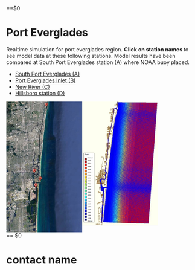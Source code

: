 
<html>  
 <body>
  
 
 <div class="twelve wide computer column"> ==$0
  <h1>Port Everglades</h1>


<p>
Realtime simulation for port everglades region. <strong> Click on station names </strong> to see model data at these following stations. Model results have been compared at South Port Everglades station (A) where NOAA buoy placed.
</p>
 
<ul>
 <li><a href="waterlevel_porteverglades.jpg" target="_blank"> South Port Everglades (A)</a></li>
 <li><a href="waterlevel_evergladesinlet.jpg" target="_blank"> Port Everglades Inlet (B)</a></li>
 <li><a href="waterlevel_plantriver.jpg" target="_blank"> New River (C)</a></li>
 <li><a href="waterlevel_hillsboroinlet.jpg" target="_blank"> Hillsboro station (D)</a></li>
 
</ul>

  <a href="gmap4.JPG">
     <img src="gmap4.JPG" width="201" align="left">
  </a> 

  <a href="c24.JPG">
     <img src="c24.JPG" width="201" align="center">
 </a>
 </div> 
 
 
<div class="four wide computer column sidebar"> == $0
 <h1> contact name </h1>
 
 </div>
 </body> 
</html>


